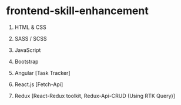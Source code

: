 # frontend-skill-enhancement

1. HTML & CSS

2. SASS / SCSS

3. JavaScript

4. Bootstrap

5. Angular [Task Tracker]

6. React.js [Fetch-Api]

7. Redux [React-Redux toolkit, Redux-Api-CRUD (Using RTK Query)]
